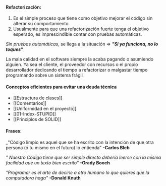 #### Refactorización:
1. Es el simple proceso que tiene como objetivo mejorar el código sin alterar su comportamiento.
2. Usualmente para que una refactorización fuerte tenga el objetivo esperado, es imprescindible contar con pruebas automáticas.

*Sin pruebas automáticas*, se llega a la situación => ___"Si ya funciona, no lo toques"___

La mala calidad en el software siempre la acaba pagando o asumiendo alguien.
Ya sea el cliente, el proveedor con recursos o el propio desarrollador dedicando el tiempo a refactorizar o malgastar tiempo programando sobre un sistema frágil
#### Conceptos eficientes para evitar una deuda técnica
* [[Estructura de clases]]
* [[Comentarios]]
* [[Uniformidad en el proyecto]]
* [[01-Index-STUPID]]
* [[Principios de SOLID]]
#### Frases:
_"Código limpio es aquel que se ha escrito con la intención de que otra persona (o tu mismo en el futuro) lo entienda"
 **-Carlos Bleb**
 
_" Nuestro Código tiene que ser simple directo debería leerse con la misma facilidad que un texto bien escrito"_
**-Grady Booch**

_"Programar es el arte de decirle a otro humano lo que quieres que la computadora haga"_
**-Donald Knuth**


